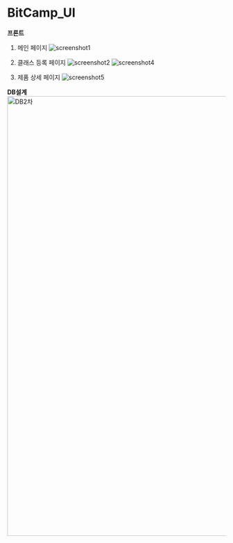 # BitCamp_UI
**프론트**
1. 메인 페이지
![screenshot1](https://user-images.githubusercontent.com/89093279/146143297-b015c5af-9216-4dc0-9ef6-36e1396860fb.PNG)

2. 클래스 등록 페이지
![screenshot2](https://user-images.githubusercontent.com/89093279/146143315-3477533d-04c6-4115-b673-20e46d1b4526.PNG)
![screenshot4](https://user-images.githubusercontent.com/89093279/146143323-3393dfe3-3d67-4d55-b4e3-7a76f253bf5a.PNG)

3. 제품 상세 페이지
![screenshot5](https://user-images.githubusercontent.com/89093279/146143594-e5b30e10-da55-40c6-bcf7-c7579bf03d4e.PNG)


**DB설계**
<img width="1012" alt="DB2차" src="https://user-images.githubusercontent.com/89093279/146143411-ffe8b8c4-9b31-49fb-a1ac-5e96f993f24f.png">

